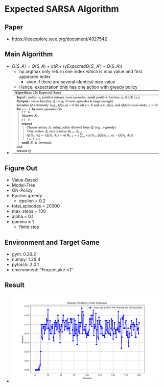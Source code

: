 # Expected SARSA Algorithm
## Paper
* https://ieeexplore.ieee.org/document/4927542
## Main Algorithm
* $Q(S, A) = Q(S, A) + \alpha(R + (\gamma ExpectedQ(S', A') - Q(S, A))$
  * np.argmax only return one index which is max value and first appeared index
    * even if there are several identical max value
  * Hence, expectation only has one action with greedy policy
* ![EXPSARSA-Algorithm](EXPSARSA-algorithm.png)
## Figure Out
* Value-Based
* Model-Free
* ON-Policy
* Epsilon greedy
  * epsilon = 0.2
* total_episodes = 20000
* max_steps = 100
* alpha = 0.1
* gamma = 1
  * finite step
## Environment and Target Game
* gym: 0.26.2
* numpy: 1.26.4 
* pytorch: 2.0.1 
* environment: "FrozenLake-v1"
## Result
* ![EXPSARSA](EXPSARSA_reward_plot.png)